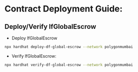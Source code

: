 # Contract Deployment Guide:

## Deploy/Verify lfGlobalEscrow

- Deploy lfGlobalEscrow

```sh
npx hardhat deploy-df-global-escrow --network polygonmumbai 
```

- Verify lfGlobalEscrow:

```sh
npx hardhat verify-df-global-escrow --network polygonmumbai
```
